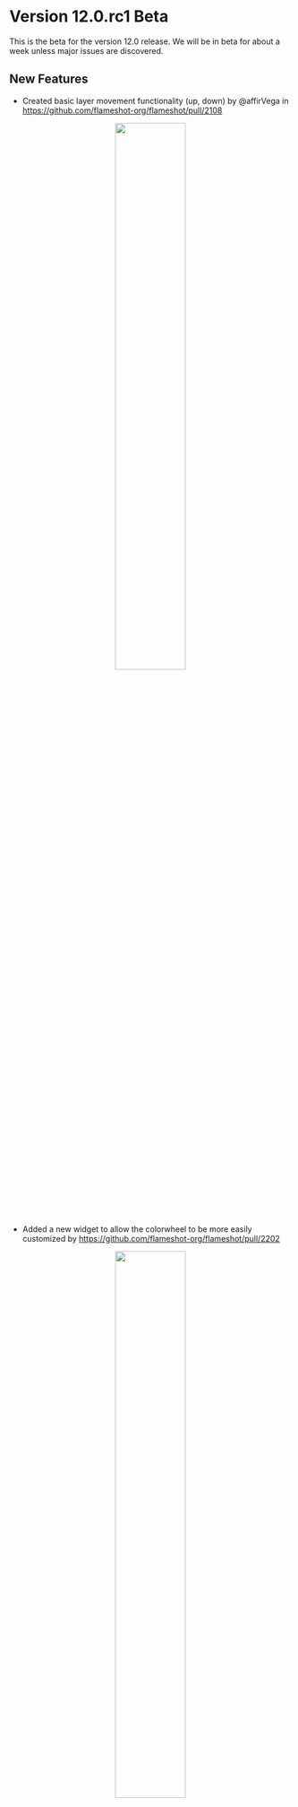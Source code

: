 # Version 12.0.rc1 Beta
This is the beta for the version 12.0 release. We will be in beta for about a week unless major issues are discovered.

## New Features
- Created basic layer movement functionality (up, down) by @affirVega in https://github.com/flameshot-org/flameshot/pull/2108
<p align=center><img src="https://github.com/flameshot-org/flameshot/blob/master/docs/images/layer.gif" width=50%> </p>

- Added a new widget to allow the colorwheel to be more easily customized by https://github.com/flameshot-org/flameshot/pull/2202
<p align=center><img src="https://github.com/flameshot-org/flameshot/blob/master/docs/images/colorwheel.png" width=50%> </p>


- Added magnifier for more precise selections by @SilasDo in https://github.com/flameshot-org/flameshot/pull/2219
  - The new magnifier can be enabled in ```Configuration > General > Show Magnifier``` 
  - There is an option to make the magnifier a square or circle
<p align=center><img src="https://github.com/flameshot-org/flameshot/blob/master/docs/images/magnfier.gif" width=50%> </p>

- Incremental markers can now have a point if you drag when placing them. @vozdeckyl in https://github.com/flameshot-org/flameshot/pull/2638
<p align=center><img src="https://github.com/flameshot-org/flameshot/blob/master/docs/images/number_pointer.png" width=50%> </p>

- Added the ability to cache the last region by @borgmanJeremy in https://github.com/flameshot-org/flameshot/pull/2615
  - The launcher tool will automatically populate the coordinates for the last selection region
  - If ```Configuration > General > Use last region``` is selected, Flameshot will always initialize with the last successfully captured region
<p align=center><img src="https://github.com/flameshot-org/flameshot/blob/master/docs/images/region_launcher.png" width=50%> </p>

- Pinned screenshots can now be copied to the clipboard or saved to a file if a user right clicks on the pinned image by @zhangfuwen in https://github.com/flameshot-org/flameshot/pull/2519

- Users can now specify their own Imgur API Key from ```Configuration > General > Imgur API Key```. This is encouraged because as Flameshot has gotten more popular we have started exceeding the upload limit of the default API key by@borgmanJeremy in https://github.com/flameshot-org/flameshot/pull/2503

- Added 'Save to disk' button when uploading to imgur by @AndreaMarangoni in https://github.com/flameshot-org/flameshot/pull/2237

- Pinned screenshots can now be zoomed with a pinch gesture by @AndreaMarangoni in https://github.com/flameshot-org/flameshot/pull/2447

- The SVG's have been optimized by @RiedleroD in https://github.com/flameshot-org/flameshot/pull/2318

- Make KDE use Freedesktop portal by @greenfoo in https://github.com/flameshot-org/flameshot/pull/2495

- Allow final actions when printing geometry when invoke by CLI by @borgmanJeremy in https://github.com/flameshot-org/flameshot/pull/2444

- Many Flameshot widgets have been reworked to use .ui XML files and Qt Designer. This has been done to allow non C++ developers to more easily contribute to the graphical side of Flameshot.
<p align=center><img src="https://github.com/flameshot-org/flameshot/blob/master/docs/images/ui_file.png" width=50%> </p>

- Updated Translations

# Bug Fixes
- Pinned images can now be moved partially offscreen on linux by @zhangfuwen in https://github.com/flameshot-org/flameshot/pull/2520
- Wayland builds now use KF Gui (KDE Framework tools) to fix some issues by @borgmanJeremy in https://github.com/flameshot-org/flameshot/pull/2305
- Fix Flameshot crashes with GB locale by @AndreaMarangoni in https://github.com/flameshot-org/flameshot/pull/2304
- Add alternative shortcuts file for KDE Flatpak installs by @Proton-459 in https://github.com/flameshot-org/flameshot/pull/2357
- fixed freeze with copy URL to clipboard by @borgmanJeremy in https://github.com/flameshot-org/flameshot/pull/2348
- Fixed crash selecting texttool by @AndreaMarangoni in https://github.com/flameshot-org/flameshot/pull/2369
- Improve tooltips texts by @mmahmoudian in https://github.com/flameshot-org/flameshot/pull/2377
- better zsh code completion by @mmahmoudian in https://github.com/flameshot-org/flameshot/pull/2382
- Print info messages to stdout instead of stderr by @borgmanJeremy in https://github.com/flameshot-org/flameshot/pull/2639
- Fix CloseOnLastWindow caused by tool change by @veracioux in https://github.com/flameshot-org/flameshot/pull/2645
- fix unexpected close when launch external app by @Alaskra in https://github.com/flameshot-org/flameshot/pull/2617
- Fix sidebar slider not resizing by @borgmanJeremy in https://github.com/flameshot-org/flameshot/pull/2530
- fixed segfault when screen number exceeds screen count by @borgmanJeremy in https://github.com/flameshot-org/flameshot/pull/2534
- Remove extra timer shots when moving selection with keyboard by @veracioux in https://github.com/flameshot-org/flameshot/pull/2545
- Fix pinwidget save by @Alaskra in https://github.com/flameshot-org/flameshot/pull/2549
- Config error fix by @vozdeckyl in https://github.com/flameshot-org/flameshot/pull/2552
- Fix missing icon on snap by @vozdeckyl in https://github.com/flameshot-org/flameshot/pull/2616
- Fix selection offset by @veracioux in https://github.com/flameshot-org/flameshot/pull/2630
- Suggest setting XDG_CURRENT_DESKTOP if DE cannot be detected by @greenfoo in https://github.com/flameshot-org/flameshot/pull/2634
- Fix saveAsFileExtension in example config by @veracioux in https://github.com/flameshot-org/flameshot/pull/2414
- fixed high CPU usage on pin by @borgmanJeremy in https://github.com/flameshot-org/flameshot/pull/2502
- Fix alignment bug and applied many clang format warnings by @borgmanJeremy in https://github.com/flameshot-org/flameshot/pull/2448
- fix the --print-geometry for zsh by @mmahmoudian in https://github.com/flameshot-org/flameshot/pull/2437
- fix bug on macos with save dialog by @borgmanJeremy in https://github.com/flameshot-org/flameshot/pull/2379
- allow numpad numers to resize and fix text artifacting on large resize by @borgmanJeremy in https://github.com/flameshot-org/flameshot/pull/2386
- Zooming in/out happens at different speed by @AndreaMarangoni in https://github.com/flameshot-org/flameshot/pull/2378
- fix: arrow tool glitches by @UnkwUsr in https://github.com/flameshot-org/flameshot/pull/2395
- Fix double click by @borgmanJeremy in https://github.com/flameshot-org/flameshot/pull/2432
- Improve Colorpicker by @deo002 in https://github.com/flameshot-org/flameshot/pull/2403

## New Contributors
* @AndreaMarangoni made their first contribution in https://github.com/flameshot-org/flameshot/pull/2304
* @samrocketman made their first contribution in https://github.com/flameshot-org/flameshot/pull/2311
* @affirVega made their first contribution in https://github.com/flameshot-org/flameshot/pull/2108
* @Proton-459 made their first contribution in https://github.com/flameshot-org/flameshot/pull/2357
* @SilasDo made their first contribution in https://github.com/flameshot-org/flameshot/pull/2219
* @UnkwUsr made their first contribution in https://github.com/flameshot-org/flameshot/pull/2395
* @ricardovsilva made their first contribution in https://github.com/flameshot-org/flameshot/pull/2518
* @greenfoo made their first contribution in https://github.com/flameshot-org/flameshot/pull/2495
* @zhangfuwen made their first contribution in https://github.com/flameshot-org/flameshot/pull/2520
* @dzg made their first contribution in https://github.com/flameshot-org/flameshot/pull/2566
* @Alaskra made their first contribution in https://github.com/flameshot-org/flameshot/pull/2549
* @vozdeckyl made their first contribution in https://github.com/flameshot-org/flameshot/pull/2552
* @henetiriki made their first contribution in https://github.com/flameshot-org/flameshot/pull/2609

**Full Changelog**: https://github.com/flameshot-org/flameshot/compare/v11.0.0...v12.0.rc1
